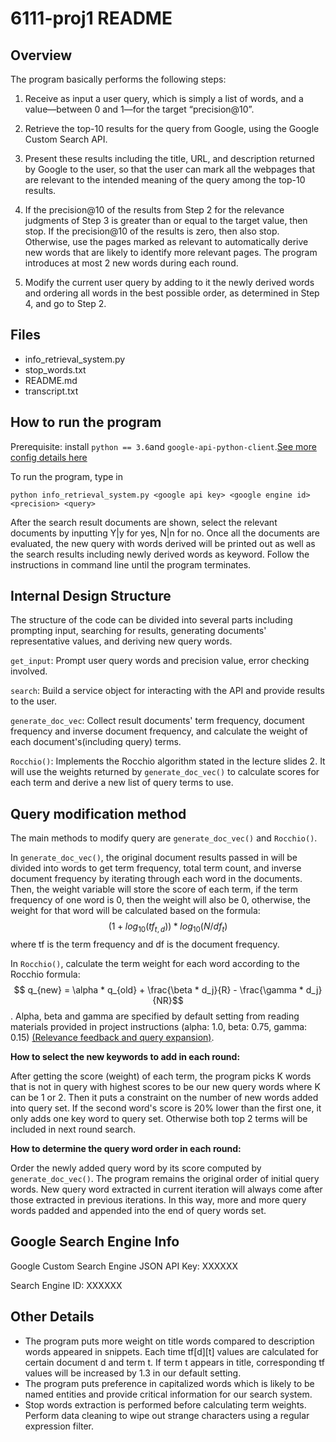 # 6111-proj1 README


## Overview

The program basically performs the following steps:

1. Receive as input a user query, which is simply a list of words, and a value—between 0 and 1—for the target “precision@10”.

2. Retrieve the top-10 results for the query from Google, using the Google Custom Search API.

3. Present these results including the title, URL, and description returned by Google to the user, so that the user can mark all the webpages that are relevant to the intended meaning of the query among the top-10 results.

4. If the precision@10 of the results from Step 2 for the relevance judgments of Step 3 is greater than or equal to the target value, then stop. If the precision@10 of the results is zero, then also stop. Otherwise, use the pages marked as relevant to automatically derive new words that are likely to identify more relevant pages. The program introduces at most 2 new words during each round. 

5. Modify the current user query by adding to it the newly derived words and ordering all words in the best possible order, as determined in Step 4, and go to Step 2.

## Files
- info_retrieval_system.py
- stop_words.txt
- README.md
- transcript.txt

## How to run the program
Prerequisite: install `python == 3.6`and `google-api-python-client`.[See more config details here](https://github.com/googleapis/google-api-python-client)

To run the program, type in 

 ``` python info_retrieval_system.py <google api key> <google engine id> <precision> <query> ```

 After the search result documents are shown, select the relevant documents by inputting Y|y for yes, N|n for no. Once all the documents are evaluated, the new query with words derived will be printed out as well as the search results including newly derived words as keyword. Follow the instructions in command line until the program terminates.

## Internal Design Structure 
The structure of the code can be divided into several parts including prompting input, searching for results, generating documents' representative values, and deriving new query words.

`get_input`: Prompt user query words and precision value, error checking involved.

`search`: Build a service object for interacting with the API and provide results to the user. 

`generate_doc_vec`: Collect result documents' term frequency, document frequency and inverse document frequency, and calculate the weight of each document's(including query) terms. 

`Rocchio()`: Implements the Rocchio algorithm stated in the lecture slides 2. It will use the weights returned by `generate_doc_vec()` to calculate scores for each term and derive a new list of query terms to use.

## Query modification method
The main methods to modify query are `generate_doc_vec()` and `Rocchio()`. 

In `generate_doc_vec()`, the original document results passed in will be divided into words to get term frequency, total term count, and inverse document frequency by iterating through each word in the documents. Then, the weight variable will store the score of each term, if the term frequency of one word is 0, then the weight will also be 0, otherwise, the weight for that word will be calculated based on the formula: $$ (1 + log_{10}(tf_{t,d}))* log_{10}(N/df_t) $$ where tf is the term frequency and df is the document frequency. 

In `Rocchio()`, calculate the term weight for each word according to the Rocchio formula: $$ q_{new} = \alpha * q_{old} + \frac{\beta * d_j}{R} - \frac{\gamma * d_j}{NR}$$. Alpha, beta and gamma are specified by default setting from reading materials provided in project instructions (alpha: 1.0, beta: 0.75, gamma: 0.15) [(Relevance feedback and query
expansion)](https://nlp.stanford.edu/IR-book/pdf/09expand.pdf). 

**How to select the new keywords to add in each round:**

After getting the score (weight) of each term, the program picks K words that is not in query with highest scores to be our new query words where K can be 1 or 2. Then it puts a constraint on the number of new words added into query set. If the second word's score is 20% lower than the first one, it only adds one key word to query set. Otherwise both top 2 terms will be included in next round search.

**How to determine the query word order in each round:**

Order the newly added query word by its score computed by `generate_doc_vec()`. The program remains the original order of initial query words. New query word extracted in current iteration will always come after those extracted in previous iterations. In this way, more and more query words padded and appended into the end of query words set.

## Google Search Engine Info
Google Custom Search Engine JSON API Key: XXXXXX

Search Engine ID: XXXXXX


## Other Details


- The program puts more weight on title words compared to description words appeared in snippets. Each time tf[d][t] values are calculated for certain document d and term t. If term t appears in title, corresponding tf values will be increased by 1.3 in our default setting. 
- The program puts preference in capitalized words which is likely to be named entities and provide critical information for our search system. 
- Stop words extraction is performed before calculating term weights. Perform data cleaning to wipe out strange characters using a regular expression filter.
